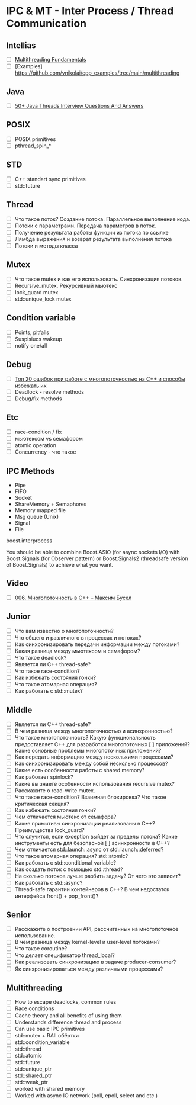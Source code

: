 # IPC & MT - Inter Process / Thread Communication

## Intellias

- [ ] [Multithreading Fundamentals](https://www.youtube.com/watch?v=gOvrMLEsPhQ)
- [ ] [Examples] https://github.com/vnikolai/cpp_examples/tree/main/multithreading

## Java

- [ ] [50+ Java Threads Interview Questions And Answers](https://javaconceptoftheday.com/java-threads-interview-questions-and-answers/)

## POSIX

- [ ] POSIX primitives
- [ ] pthread_spin_*

## STD

- [ ] C++ standart sync primitives
- [ ] std::future

## Thread

- [ ] Что такое поток? Создание потока. Параллельное выполнение кода.
- [ ] Потоки с параметрами. Передача параметров в поток.
- [ ] Получение результата работы функции из потока по ссылке
- [ ] Лямбда выражения и возврат результата выполнения потока
- [ ] Потоки и методы класса

## Mutex

- [ ] Что такое mutex и как его использовать. Синхронизация потоков.
- [ ] Recursive_mutex. Рекурсивный мьютекс
- [ ] lock_guard mutex
- [ ] std::unique_lock mutex

## Condition variable

- [ ] Points, pitfalls
- [ ] Suspisiuos wakeup
- [ ] notify one/all

## Debug

- [ ] [Топ 20 ошибок при работе с многопоточностью на С++ и способы избежать их](https://habr.com/ru/post/443406/)
- [ ] Deadlock - resolve methods
- [ ] Debug/fix methods

## Etc

- [ ] race-condition / fix
- [ ] мьютексом vs семафором
- [ ] atomic operation
- [ ] Concurrency - что такое

## IPC Methods

- Pipe
- FIFO
- Socket
- ShareMemory + Semaphores
- Memory mapped file
- Msg queue (Unix)
- Signal
- File

boost.interprocess

You should be able to combine Boost.ASIO (for async sockets I/O)
with Boost.Signals (for Observer pattern) or Boost.Signals2 (threadsafe version of Boost.Signals)
to achieve what you want.

## Video

- [ ] [006. Многопоточность в С++ – Максим Бусел](https://www.youtube.com/watch?v=-TuJP8pUBW0)

## Junior

- [ ] Что вам известно о многопоточности?
- [ ] Что общего и различного в процессах и потоках?
- [ ] Как синхронизировать передачи информации между потоками?
- [ ] Какая разница между мьютексом и семафором?
- [ ] Что такое deadlock?
- [ ] Является ли С++ thread-safe?
- [ ] Что такое race-condition?
- [ ] Как избежать состояния гонки?
- [ ] Что такое атомарная операция?
- [ ] Как работать с std::mutex?

## Middle

- [ ] Является ли С++ thread-safe?
- [ ] В чем разница между многопоточностью и асинхронностью?
- [ ] Что такое многопоточность? Какую функциональность предоставляет С++ для разработки многопоточных
  [ ] приложений? Какие основные проблемы многопоточных приложений?
- [ ] Как передать информацию между несколькими процессами?
- [ ] Как синхронизировать между собой несколько процессов?
- [ ] Какие есть особенности работы с shared memory?
- [ ] Как работает spinlock?
- [ ] Какие вы знаете особенности использования recursive mutex?
- [ ] Расскажите о read-write mutex.
- [ ] Что такое race-condition? Взаимная блокировка? Что такое критическая секция?
- [ ] Как избежать состояния гонки?
- [ ] Чем отличается мьютекс от семафора?
- [ ] Какие примитивы синхронизации реализованы в C++? Преимущества lock_guard?
- [ ] Что случится, если exception выйдет за пределы потока? Какие инструменты есть для безопасной
  [ ] асинхронности в С++?
- [ ] Чем отличается std::launch::async от std::launch::deferred?
- [ ] Что такое атомарная операция? std::atomic?
- [ ] Как работать с std::conditional_variable?
- [ ] Как создать поток с помощью std::thread?
- [ ] На сколько потоков лучше разбить задачу? От чего это зависит?
- [ ] Как работать с std::async?
- [ ] Thread-safe гарантии контейнеров в С++? В чем недостаток интерфейса front() + pop_front()?

## Senior

- [ ] Расскажите о построении API, рассчитанных на многопоточное использование.
- [ ] В чем разница между kernel-level и user-level потоками?
- [ ] Что такое coroutine?
- [ ] Что делает спецификатор thread_local?
- [ ] Как реализовать синхронизацию в задаче producer-consumer?
- [ ] Як синхронизироваться между различными процессами?

## Multithreading

- [ ] How to escape deadlocks, common rules
- [ ] Race conditions
- [ ] Cache theory and all benefits of using them
- [ ] Understands difference thread and process
- [ ] Can use basic IPC primitives
- [ ] std::mutex + RAII обёртки
- [ ] std::condition_variable
- [ ] std::thread
- [ ] std::atomic
- [ ] std::future
- [ ] std::unique_ptr
- [ ] std::shared_ptr
- [ ] std::weak_ptr
- [ ] worked with shared memory
- [ ] Worked with async IO network (poll, epoll, select and etc.)
